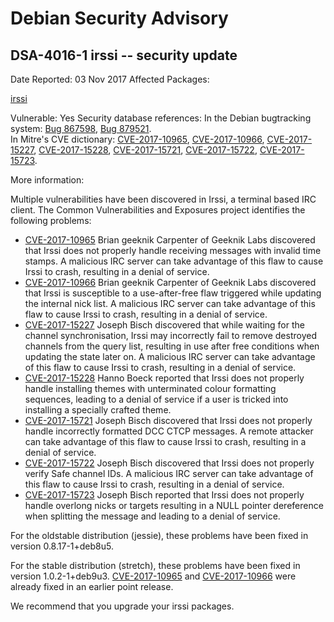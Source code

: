 
Debian Security Advisory
========================


DSA-4016-1 irssi -- security update
-----------------------------------



Date Reported:
03 Nov 2017
Affected Packages:

[irssi](https://packages.debian.org/src:irssi)

Vulnerable:
Yes
Security database references:
In the Debian bugtracking system: [Bug 867598](https://bugs.debian.org/cgi-bin/bugreport.cgi?bug=867598), [Bug 879521](https://bugs.debian.org/cgi-bin/bugreport.cgi?bug=879521).  
In Mitre's CVE dictionary: [CVE-2017-10965](https://security-tracker.debian.org/tracker/CVE-2017-10965), [CVE-2017-10966](https://security-tracker.debian.org/tracker/CVE-2017-10966), [CVE-2017-15227](https://security-tracker.debian.org/tracker/CVE-2017-15227), [CVE-2017-15228](https://security-tracker.debian.org/tracker/CVE-2017-15228), [CVE-2017-15721](https://security-tracker.debian.org/tracker/CVE-2017-15721), [CVE-2017-15722](https://security-tracker.debian.org/tracker/CVE-2017-15722), [CVE-2017-15723](https://security-tracker.debian.org/tracker/CVE-2017-15723).  

More information:

Multiple vulnerabilities have been discovered in Irssi, a terminal based
IRC client. The Common Vulnerabilities and Exposures project identifies
the following problems:


* [CVE-2017-10965](https://security-tracker.debian.org/tracker/CVE-2017-10965)
Brian geeknik Carpenter of Geeknik Labs discovered that Irssi does
 not properly handle receiving messages with invalid time stamps. A
 malicious IRC server can take advantage of this flaw to cause Irssi
 to crash, resulting in a denial of service.
* [CVE-2017-10966](https://security-tracker.debian.org/tracker/CVE-2017-10966)
Brian geeknik Carpenter of Geeknik Labs discovered that Irssi is
 susceptible to a use-after-free flaw triggered while updating the
 internal nick list. A malicious IRC server can take advantage of
 this flaw to cause Irssi to crash, resulting in a denial of service.
* [CVE-2017-15227](https://security-tracker.debian.org/tracker/CVE-2017-15227)
Joseph Bisch discovered that while waiting for the channel
 synchronisation, Irssi may incorrectly fail to remove destroyed
 channels from the query list, resulting in use after free conditions
 when updating the state later on. A malicious IRC server can take
 advantage of this flaw to cause Irssi to crash, resulting in a
 denial of service.
* [CVE-2017-15228](https://security-tracker.debian.org/tracker/CVE-2017-15228)
Hanno Boeck reported that Irssi does not properly handle installing
 themes with unterminated colour formatting sequences, leading to a
 denial of service if a user is tricked into installing a specially
 crafted theme.
* [CVE-2017-15721](https://security-tracker.debian.org/tracker/CVE-2017-15721)
Joseph Bisch discovered that Irssi does not properly handle
 incorrectly formatted DCC CTCP messages. A remote attacker can take
 advantage of this flaw to cause Irssi to crash, resulting in a
 denial of service.
* [CVE-2017-15722](https://security-tracker.debian.org/tracker/CVE-2017-15722)
Joseph Bisch discovered that Irssi does not properly verify Safe
 channel IDs. A malicious IRC server can take advantage of this flaw
 to cause Irssi to crash, resulting in a denial of service.
* [CVE-2017-15723](https://security-tracker.debian.org/tracker/CVE-2017-15723)
Joseph Bisch reported that Irssi does not properly handle overlong
 nicks or targets resulting in a NULL pointer dereference when
 splitting the message and leading to a denial of service.


For the oldstable distribution (jessie), these problems have been fixed
in version 0.8.17-1+deb8u5.


For the stable distribution (stretch), these problems have been fixed in
version 1.0.2-1+deb9u3. [CVE-2017-10965](https://security-tracker.debian.org/tracker/CVE-2017-10965) and [CVE-2017-10966](https://security-tracker.debian.org/tracker/CVE-2017-10966) were already
fixed in an earlier point release.


We recommend that you upgrade your irssi packages.





